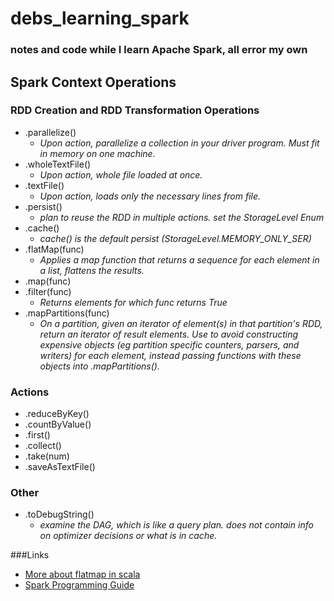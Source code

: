 debs_learning_spark
===================
### notes and code while I learn Apache Spark, all error my own

## Spark Context Operations

### RDD Creation and RDD Transformation Operations
* .parallelize()  
  * *Upon action, parallelize a collection in your driver program. Must fit in memory on one machine.*
* .wholeTextFile()
  * *Upon action, whole file loaded at once.*
* .textFile()
  * *Upon action, loads only the necessary lines from file.*
* .persist()
    * *plan to reuse the RDD in multiple actions. set the StorageLevel Enum* 
* .cache()  
  * *cache() is the default persist (StorageLevel.MEMORY_ONLY_SER)*
* .flatMap(func)
  * *Applies a map function that returns a sequence for each element in a list, flattens the results.*
* .map(func)
* .filter(func)
  * *Returns elements for which func returns True* 
* .mapPartitions(func)
  * *On a partition, given an iterator of element(s) in that partition's RDD, return an iterator of result elements. Use to avoid constructing expensive objects (eg partition specific counters, parsers, and writers) for each element, instead passing functions with these objects into .mapPartitions().*
 

### Actions
* .reduceByKey()
* .countByValue()
* .first()
* .collect()
* .take(num)
* .saveAsTextFile()

### Other
* .toDebugString()
  * *examine the DAG, which is like a query plan. does not contain info on optimizer decisions or what is in cache.*  

###Links
* [More about flatmap in scala](http://alvinalexander.com/scala/collection-scala-flatmap-examples-map-flatten)
* [Spark Programming Guide](http://spark.apache.org/docs/latest/programming-guide.html)
